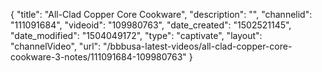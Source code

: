 {
    "title": "All-Clad Copper Core Cookware",
    "description": "",
    "channelid": "111091684",
    "videoid": "109980763",
    "date_created": "1502521145",
    "date_modified": "1504049172",
    "type": "captivate",
    "layout": "channelVideo",
    "url": "\/bbbusa-latest-videos\/all-clad-copper-core-cookware-3-notes\/111091684-109980763"
}